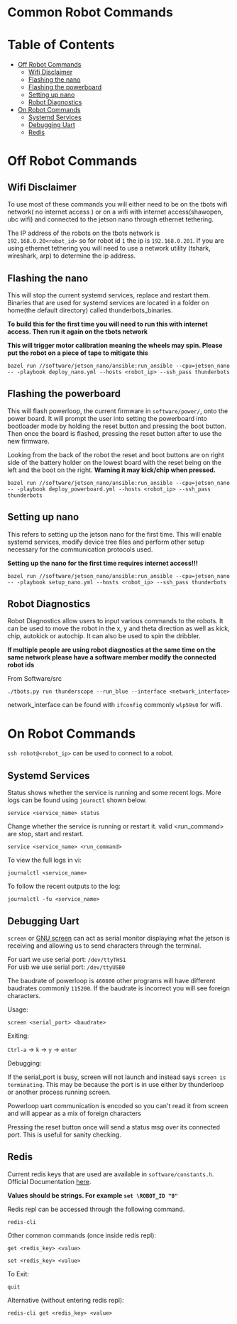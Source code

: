 # Common Robot Commands

# Table of Contents
* [Off Robot Commands](#off-robot-commands)
   * [Wifi Disclaimer](#wifi-disclaimer)
   * [Flashing the nano](#flashing-the-nano)
   * [Flashing the powerboard](#flashing-the-powerboard)
   * [Setting up nano](#setting-up-nano)
   * [Robot Diagnostics](#robot-diagnostics)
* [On Robot Commands](#on-robot-commands)
   * [Systemd Services](#systemd-services)
   * [Debugging Uart](#debugging-uart)
   * [Redis](#redis)

# Off Robot Commands

## Wifi Disclaimer

To use most of these commands you will either need to be on the tbots wifi network( no internet access ) or on a wifi with internet access(shawopen, ubc wifi) and connected to the jetson nano through ethernet tethering. 

The IP address of the robots on the tbots network is `192.168.0.20<robot_id>` so for robot id `1` the ip is `192.168.0.201`. If you are using ethernet tethering you will need to use a network utility (tshark, wireshark, arp) to determine the ip address.

## Flashing the nano

This will stop the current systemd services, replace and restart them. Binaries that are used for systemd services are located in a folder on home(the default directory) called thunderbots_binaries.

<b>To build this for the first time you will need to run this with internet access. Then run it again on the tbots network</b>

<b>This will trigger motor calibration meaning the wheels may spin. Please put the robot on a piece of tape to mitigate this</b>

`bazel run //software/jetson_nano/ansible:run_ansible --cpu=jetson_nano -- -playbook deploy_nano.yml --hosts <robot_ip> --ssh_pass thunderbots`

## Flashing the powerboard

This will flash powerloop, the current firmware in `software/power/`, onto the power board. It will prompt the user into setting the powerboard into bootloader mode by holding the reset button and pressing the boot button. Then once the board is flashed, pressing the reset button after to use the new firmware.  

Looking from the back of the robot the reset and boot buttons are on right side of the battery holder on the lowest board with the reset being on the left and the boot on the right. <b>Warning it may kick/chip when pressed.</b>

`bazel run //software/jetson_nano/ansible:run_ansible --cpu=jetson_nano -- -playbook deploy_powerboard.yml --hosts <robot_ip> --ssh_pass thunderbots`

## Setting up nano 

This refers to setting up the jetson nano for the first time. This will enable systemd services, modify device tree files and perform other setup necessary for the communication protocols used.

<b>Setting up the nano for the first time requires internet access!!!</b>

`bazel run //software/jetson_nano/ansible:run_ansible --cpu=jetson_nano -- -playbook setup_nano.yml --hosts <robot_ip> --ssh_pass thunderbots`

## Robot Diagnostics

Robot Diagnostics allow users to input various commands to the robots. It can be used to move the robot in the x, y and theta direction as well as kick, chip, autokick or autochip. It can also be used to spin the dribbler. 

<b>If multiple people are using robot diagnostics at the same time on the same network please have a software member modify the connected robot ids</b>

From Software/src

`./tbots.py run thunderscope --run_blue --interface <network_interface>`

network_interface can be found with `ifconfig` commonly `wlp59s0` for wifi.

# On Robot Commands

`ssh robot@<robot_ip>` can be used to connect to a robot.

## Systemd Services

Status shows whether the service is running and some recent logs. More logs can be found using `journctl` shown below.

`service <service_name> status`

Change whether the service is running or restart it. valid <run_command> are stop, start and restart.

`service <service_name> <run_command>`
 
To view the full logs in vi:  

`journalctl <service_name>`  

To follow the recent outputs to the log:

`journalctl -fu <service_name>`

## Debugging Uart

`screen` or [GNU screen](https://www.gnu.org/software/screen/) can act as serial monitor displaying what the jetson is receiving and allowing us to send characters through the terminal. 

For uart we use serial port: `/dev/ttyTHS1`  
For usb we use serial port: `/dev/ttyUSB0`  

The baudrate of powerloop is `460800` other programs will have different baudrates commonly `115200`. If the baudrate is incorrect you will see foreign characters.

Usage:

`screen <serial_port> <baudrate>`

Exiting:

`Ctrl-a` -> `k` -> `y` -> `enter`

Debugging:

If the serial_port is busy, screen will not launch and instead says `screen is terminating`. This may be because the port is in use either by thunderloop or another process running screen.

Powerloop uart communication is encoded so you can't read it from screen and will appear as a mix of foreign characters

Pressing the reset button once will send a status msg over its connected port. This is useful for sanity checking.

## Redis

Current redis keys that are used are available in `software/constants.h`.  Official Documentation [here](https://redis.io/docs/manual/cli/).

<b>Values should be strings. For example `set \ROBOT_ID "0"`</b>

Redis repl can be accessed through the following command.

`redis-cli`

Other common commands (once inside redis repl):

`get <redis_key> <value>`

`set <redis_key> <value>`

To Exit:

`quit`

Alternative (without entering redis repl):

`redis-cli get <redis_key> <value>`
